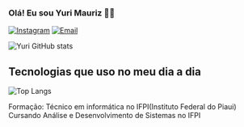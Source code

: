 ### Olá! Eu sou Yuri Mauriz 🤚🏽

[![Instagram](https://img.shields.io/badge/Instagram-E4405F?style=for-the-badge&logo=instagram&logoColor=white)](https://www.instagram.com/yuri_mauriz/)
[![Email](https://img.shields.io/badge/Gmail-D14836?style=for-the-badge&logo=gmail&logoColor=white)](mailto:yuri.dev@gmail.com)

![Yuri GitHub stats](https://github-readme-stats.vercel.app/api?username=Yurimauriz&show_icons=true&theme=dracula)

## Tecnologias que uso no meu dia a dia
![Top Langs](https://github-readme-stats.vercel.app/api/top-langs/?username=Yurimauriz&hide_progress=true)

Formação:
Técnico em informática no IFPI(Instituto Federal do Piaui) <br>
Cursando Análise e Desenvolvimento de Sistemas no IFPI
